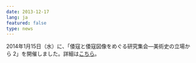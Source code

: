 ```yaml
---
date: 2013-12-17
lang: ja
featured: false
type: news
---
```

2014年1月15日（水）に、「倭寇と倭寇図像をめぐる研究集会―美術史の立場から 2」を開催しました。詳細は<a href="/news/2013/1401wakoseminar" target="_blank">こちら</a>。
